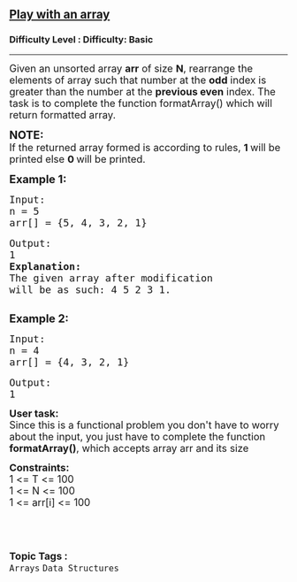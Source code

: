 <h2><a href="https://www.geeksforgeeks.org/problems/play-with-an-array/1?page=1&category=Arrays,Strings,Linked%20List&difficulty=School,Basic&status=unsolved&sortBy=accuracy">Play with an array</a></h2><h3>Difficulty Level : Difficulty: Basic</h3><hr><div class="problems_problem_content__Xm_eO"><p><span style="font-size:18px">Given an unsorted array <strong>arr</strong> of size <strong>N</strong>, rearrange the elements of array such that number at the <strong>odd</strong> index is greater than the number at the <strong>previous even</strong> index. The task is to complete the function formatArray() which will return formatted array.</span></p>

<p><span style="font-size:20px"><strong>NOTE:</strong></span><br>
<span style="font-size:18px">If the returned array formed is according to rules,&nbsp;<strong>1 </strong>will be printed&nbsp;else <strong>0&nbsp;</strong>will be printed.</span></p>

<p><span style="font-size:20px"><strong>Example 1:</strong></span></p>

<pre><span style="font-size:18px">Input:
n = 5
arr[] = {5, 4, 3, 2, 1}</span>

<span style="font-size:18px">Output:
1
<strong>Explanation:
</strong>The given array after modification
will be as such: 4 5 2 3 1.</span>

</pre>

<p><span style="font-size:20px"><strong>Example 2:</strong></span></p>

<pre><span style="font-size:18px">Input:
n = 4
arr[] = {4, 3, 2, 1}</span>

<span style="font-size:18px">Output:
1</span></pre>

<p><span style="font-size:18px"><strong>User task:</strong><br>
Since this is a functional problem you don't have to worry about the input, you just have to complete the function <strong>formatArray()</strong>, which accepts array arr and its size&nbsp; </span></p>

<p><span style="font-size:18px"><strong>Constraints:</strong><br>
1 &lt;= T &lt;= 100<br>
1 &lt;= N &lt;= 100<br>
1 &lt;= arr[i] &lt;= 100</span></p>

<p>&nbsp;</p>
</div><br><p><span style=font-size:18px><strong>Topic Tags : </strong><br><code>Arrays</code>&nbsp;<code>Data Structures</code>&nbsp;